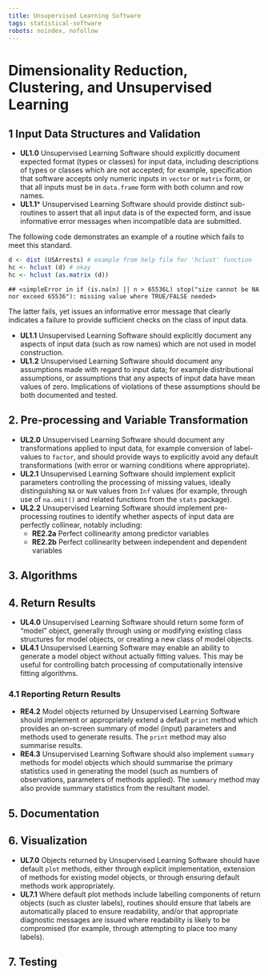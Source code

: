 ```yaml
---
title: Unsupervised Learning Software
tags: statistical-software
robots: noindex, nofollow
---
```



# Dimensionality Reduction, Clustering, and Unsupervised Learning

## 1 Input Data Structures and Validation

  - **UL1.0** Unsupervised Learning Software should explicitly document
    expected format (types or classes) for input data, including
    descriptions of types or classes which are not accepted; for
    example, specification that software accepts only numeric inputs in
    `vector` or `matrix` form, or that all inputs must be in
    `data.frame` form with both column and row names.
  - **UL1.1**\* Unsupervised Learning Software should provide distinct
    sub-routines to assert that all input data is of the expected form,
    and issue informative error messages when incompatible data are
    submitted.

The following code demonstrates an example of a routine which fails to
meet this standard.

``` r
d <- dist (USArrests) # example from help file for 'hclust' function
hc <- hclust (d) # okay
hc <- hclust (as.matrix (d))
```

    ## <simpleError in if (is.na(n) || n > 65536L) stop("size cannot be NA nor exceed 65536"): missing value where TRUE/FALSE needed>

The latter fails, yet issues an informative error message that clearly
indicates a failure to provide sufficient checks on the class of input
data.

  - **UL1.1** Unsupervised Learning Software should explicitly document
    any aspects of input data (such as row names) which are not used in
    model construction.
  - **UL1.2** Unsupervised Learning Software should document any
    assumptions made with regard to input data; for example
    distributional assumptions, or assumptions that any aspects of input
    data have mean values of zero. Implications of violations of these
    assumptions should be both documented and tested.

## 2\. Pre-processing and Variable Transformation

  - **UL2.0** Unsupervised Learning Software should document any
    transformations applied to input data, for example conversion of
    label-values to `factor`, and should provide ways to explicitly
    avoid any default transformations (with error or warning conditions
    where appropriate).
  - **UL2.1** Unsupervised Learning Software should implement explicit
    parameters controlling the processing of missing values, ideally
    distinguishing `NA` or `NaN` values from `Inf` values (for example,
    through use of `na.omit()` and related functions from the `stats`
    package).
  - **UL2.2** Unsupervised Learning Software should implement
    pre-processing routines to identify whether aspects of input data
    are perfectly collinear, notably including:
      - **RE2.2a** Perfect collinearity among predictor variables
      - **RE2.2b** Perfect collinearity between independent and
        dependent variables

## 3\. Algorithms

## 4\. Return Results

  - **UL4.0** Unsupervised Learning Software should return some form of
    “model” object, generally through using or modifying existing
    class structures for model objects, or creating a new class of model
    objects.
  - **UL4.1** Unsupervised Learning Software may enable an ability to
    generate a model object without actually fitting values. This may be
    useful for controlling batch processing of computationally intensive
    fitting algorithms.

### 4.1 Reporting Return Results

  - **RE4.2** Model objects returned by Unsupervised Learning Software
    should implement or appropriately extend a default `print` method
    which provides an on-screen summary of model (input) parameters and
    methods used to generate results. The `print` method may also
    summarise results.
  - **RE4.3** Unsupervised Learning Software should also implement
    `summary` methods for model objects which should summarise the
    primary statistics used in generating the model (such as numbers of
    observations, parameters of methods applied). The `summary` method
    may also provide summary statistics from the resultant model.

## 5\. Documentation

## 6\. Visualization

  - **UL7.0** Objects returned by Unsupervised Learning Software should
    have default `plot` methods, either through explicit implementation,
    extension of methods for existing model objects, or through ensuring
    default methods work appropriately.
  - **UL7.1** Where default plot methods include labelling components of
    return objects (such as cluster labels), routines should ensure that
    labels are automatically placed to ensure readability, and/or that
    appropriate diagnostic messages are issued where readability is
    likely to be compromised (for example, through attempting to place
    too many labels).

## 7\. Testing
